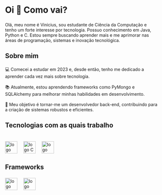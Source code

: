 <h1 align="left">Oi 👋 Como vai?</h1>

###

<p align="left">Olá, meu nome é Vinicius, sou estudante de Ciência da Computação e tenho um forte interesse por tecnologia. Possuo conhecimento em Java, Python e C. Estou sempre buscando aprender mais e me aprimorar nas áreas de programação, sistemas e inovação tecnológica.</p>

###

<h2 align="left">Sobre mim</h2>

###

<p align="left">💻 Comecei a estudar em 2023 e, desde então, tenho me dedicado a aprender cada vez mais sobre tecnologia.<br><br>📚 Atualmente, estou aprendendo frameworks como PyMongo e SQLAlchemy para melhorar minhas habilidades em desenvolvimento.<br><br>🎯 Meu objetivo é tornar-me um desenvolvedor back-end, contribuindo para a criação de sistemas robustos e eficientes.</p>

###

<h2 align="left">Tecnologias com as quais trabalho</h2>


###

<br clear="both">

<div align="left">
  <img src="https://cdn.jsdelivr.net/gh/devicons/devicon/icons/java/java-original.svg" height="40" alt="logo Java"  />
  <img width="12" />
  <img src="https://skillicons.dev/icons?i=c" height="40" alt="logo C"  />
  <img width="12" />
  <img src="https://skillicons.dev/icons?i=py" height="40" alt="logo Python"  />
</div>

###

<h2 align="left">Frameworks</h2>

###

<div align="left">
  <img src="https://cdn.jsdelivr.net/gh/devicons/devicon/icons/sqlalchemy/sqlalchemy-original.svg" height="40" alt="logo SQLAlchemy"  />
  <img width="12" />
  <img src="https://cdn.jsdelivr.net/gh/devicons/devicon/icons/mongodb/mongodb-original.svg" height="40" alt="logo MongoDB"  />
</div>
